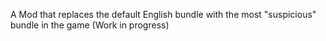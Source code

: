 A Mod that replaces the default English bundle with the most "suspicious" bundle in the game
(Work in progress)
